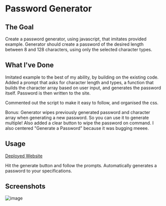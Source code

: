 # Password Generator

## The Goal

Create a password generator, using javascript, that imitates provided example. 
Generator should create a password of the desired length between 8 and 128 characters, using only the selected character types.

## What I've Done

Imitated example to the best of my ability, by building on the existing code. Added a prompt that asks for character length and types, 
a function that builds the character array based on user input, and generates the password itself.
Password is then written to the site. 

Commented out the script to make it easy to follow, and organised the css. 

Bonus: 
Generator wipes previously generated password and character array when generating a new password. So you can use it to generate multiple!
Also added a clear button to wipe the password on command. I also centered "Generate a Password" because it was bugging meeee.

## Usage
[Deployed Website](https://arhamilton92.github.io/secure-password-generator/)

Hit the generate button and follow the prompts. Automatically generates a password to your specifications.

## Screenshots
![image](https://user-images.githubusercontent.com/64741393/84091442-66b35600-a9c2-11ea-893d-b241105e2913.png)



